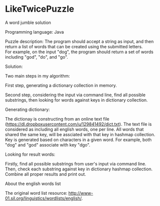 LikeTwicePuzzle
===============

A word jumble solution

Programming language: Java

Puzzle description:
The program should accept a string as input, and then return a list of words that can be created using the submitted letters.  
For example, on the input "dog", the program should return a set of words including "god", "do", and "go".

Solution:

Two main steps in my algorithm:
  
  First step, generating a dictionary collection in memory.
  
  Second step, considering the input via command line, find all possible substrings, then looking for words against keys in dictionary collection.
  
Generating dictionary:

The dictionay is constructing from an online text file (https://dl.dropboxusercontent.com/u/129841492/dict.txt). 
The text file is considered as including all english words, one per line.
All words that shared the same key, will be assciated with that key in hashmap collection. 
Key is generated based on characters in a given word. For example, both "dog" and "god" associate with key "dgo".

Looking for result words:

Firstly, find all possible substrings from user's input via command line.
Then, check each substring against key in dictionary hashmap collection. Combine all proper results and print out.

About the english words list

The original word list resource: http://www-01.sil.org/linguistics/wordlists/english/. 


